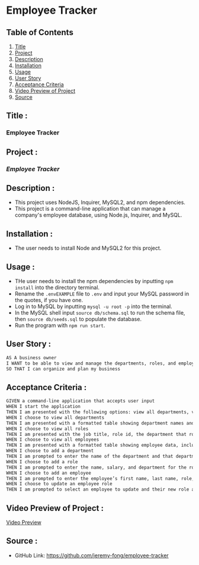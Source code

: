 # Employee Tracker

## Table of Contents
1. [Title](#title)
2. [Project](#project)
3. [Description](#description)
4. [Installation](#installation)
5. [Usage](#usage)
6. [User Story](#user-story)
7. [Acceptance Criteria](#acceptance-criteria)
8. [Video Preview of Project](#video-preview-of-project)
9. [Source](#source)

## Title :
### Employee Tracker

## Project :
### *Employee Tracker*

## Description :
* This project uses NodeJS, Inquirer, MySQL2, and npm dependencies.
* This project is a command-line application that can manage a company's employee database, using Node.js, Inquirer, and MySQL.

## Installation :
- The user needs to install Node and MySQL2 for this project. 

## Usage :
- THe user needs to install the npm dependencies by inputting `npm install` into the directory terminal. 
- Rename the `.envEXAMPLE` file to `.env` and input your MySQL password in the quotes, if you have one.
- Log in to MySQL by inputting `mysql -u root -p` into the terminal.
- In the MySQL shell input `source db/schema.sql` to run the schema file, then `source db/seeds.sql` to populate the database. 
- Run the program with `npm run start`.

## User Story :
```md
AS A business owner
I WANT to be able to view and manage the departments, roles, and employees in my company
SO THAT I can organize and plan my business
```

## Acceptance Criteria :
```md
GIVEN a command-line application that accepts user input
WHEN I start the application
THEN I am presented with the following options: view all departments, view all roles, view all employees, add a department, add a role, add an employee, and update an employee role
WHEN I choose to view all departments
THEN I am presented with a formatted table showing department names and department ids
WHEN I choose to view all roles
THEN I am presented with the job title, role id, the department that role belongs to, and the salary for that role
WHEN I choose to view all employees
THEN I am presented with a formatted table showing employee data, including employee ids, first names, last names, job titles, departments, salaries, and managers that the employees report to
WHEN I choose to add a department
THEN I am prompted to enter the name of the department and that department is added to the database
WHEN I choose to add a role
THEN I am prompted to enter the name, salary, and department for the role and that role is added to the database
WHEN I choose to add an employee
THEN I am prompted to enter the employee’s first name, last name, role, and manager, and that employee is added to the database
WHEN I choose to update an employee role
THEN I am prompted to select an employee to update and their new role and this information is updated in the database 
```

## Video Preview of Project :
[Video Preview](https://drive.google.com/file/d/1NO8JOAi7Gl3GwlCsGhtB_iaUmQlAKMYr/view)


## Source :
- GitHub Link: https://github.com/jeremy-fong/employee-tracker
